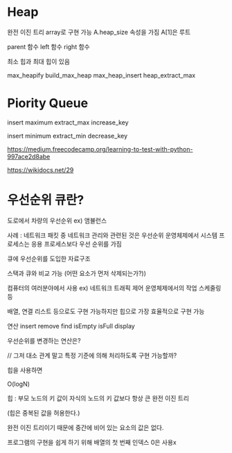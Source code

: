 # Heap

완전 이진 트리
array로 구현 가능
A.heap_size 속성을 가짐
A[1]은 루트

parent 함수
left 함수
right 함수

최소 힙과 최대 힙이 있음

max_heapify
build_max_heap
max_heap_insert
heap_extract_max

# Piority Queue

insert
maximum
extract_max
increase_key

insert
minimum
extract_min
decrease_key

https://medium.freecodecamp.org/learning-to-test-with-python-997ace2d8abe

https://wikidocs.net/29

# 우선순위 큐란?

도로에서 차량의 우선순위
ex) 앰뷸런스

사례 : 
네트워크 패킷 중 네트워크 관리와 관련된 것은 우선순위
운영체제에서 시스템 프로세스는 응용 프로세스보다 우선 순위를 가짐

큐에 우선순위를 도입한 자료구조

스택과 큐와 비교 가능 (어떤 요소가 먼저 삭제되는가?))

컴퓨터의 여러분야에서 사용
ex) 
네트워크 트래픽 제어
운영체제에서의 작업 스케줄링
등

배열, 연결 리스트 등으로도 구현 가능하지만 힙으로 가장 효율적으로 구현 가능

연산 
insert
remove
find
isEmpty
isFull
display

우선순위를 변경하는 연산은? 

// 그저 대소 관계 말고 특정 기준에 의해 처리하도록 구현 가능할까?

힙을 사용하면 

O(logN)

힙 : 부모 노드의 키 값이 자식의 노드의 키 값보다 항상 큰 완전 이진 트리

(힙은 중복된 값을 허용한다.)

완전 이진 트리이기 때문에 중간에 비어 있는 요소의 값은 없다. 

프로그램의 구현을 쉽게 하기 위해 배열의 첫 번째 인덱스 0은 사용x 


